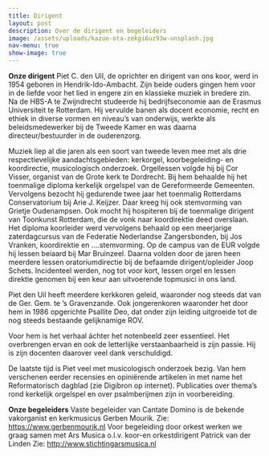 ```yaml
---
title: Dirigent
layout: post
description: Over de dirigent en begeleiders
image: /assets/uploads/kazuo-ota-zekgi6uz93w-unsplash.jpg
nav-menu: true
show-image: true
---
```

**Onze dirigent**
Piet C. den Uil, de oprichter en dirigent van ons koor, werd in 1954 geboren in Hendrik-Ido-Ambacht. Zijn beide ouders gingen hem voor in de liefde voor het lied in engere zin en klassieke muziek in bredere zin. Na de HBS-A te Zwijndrecht studeerde hij bedrijfseconomie aan de Erasmus Universiteit te Rotterdam. Hij vervulde banen als docent economie, recht en ethiek in diverse vormen en niveau’s van onderwijs, werkte als beleidsmedewerker bij de Tweede Kamer en was daarna directeur/bestuurder in de ouderenzorg.

Muziek liep al die jaren als een soort van tweede leven mee met als drie respectievelijke aandachtsgebieden: kerkorgel, koorbegeleiding- en koordirectie, musicologisch onderzoek. Orgellessen volgde hij bij Cor Visser, organist van de Grote kerk te Dordrecht. Bij hem behaalde hij het toenmalige diploma kerkelijk orgelspel van de Gereformeerde Gemeenten. Vervolgens bezocht hij gedurende twee jaar het toenmalig Rotterdams Conservatorium bij Arie J. Keijzer. Daar kreeg hij ook stemvorming van Grietje Oudenampsen. Ook mocht hij hospiteren bij de toenmalige dirigent van Toonkunst Rotterdam, die de vonk naar koordirektie deed overslaan. Het diploma koorleider werd vervolgens behaald op een meerjarige zaterdagcursus van de Federatie Nederlandse Zangersbonden, bij  Jos Vranken, koordirektie en ….stemvorming. Op de campus van de EUR volgde hij lessen beiaard bij Mar Bruinzeel. Daarna volden door de jaren heen meerdere lessen oratoriumdirectie bij de befaamde dirigent/opleider  Joop Schets. Incidenteel werden, nog tot voor kort, lessen orgel en lessen direktie genomen bij een keur aan uitvoerende topmusici in ons land.

Piet den Uil heeft meerdere kerkkoren geleid, waaronder nog steeds dat van de Ger. Gem. te ’s Gravenzande. Ook jongerenkoren waaronder het door hem in 1986 opgerichte Psallite Deo, dat onder zijn leiding uitgroeide tot de nog steeds bestaande gelijknamige ROV.

Voor hem is het verhaal áchter het notenbeeld zeer essentieel. Het overbrengen ervan en ook de letterlijke verstaanbaarheid is zijn passie. Hij is zijn docenten daarover veel dank verschuldigd.

De laatste tijd is Piet veel met musicologisch onderzoek bezig. Van hem verschenen eerder recensies en opiniërende artikelen in met name het Reformatorisch dagblad (zie Digibron op internet). Publicaties over thema’s rond kerkelijk orgelspel en over psalmberijmen zijn in voorbereiding.

**Onze begeleiders**
Vaste begeleider van Cantate Domino is de bekende vakorganist en kerkmusicus Gerben Mourik. 
Zie: <https://www.gerbenmourik.nl>
Voor begeleiding door orkest werken we graag samen met Ars Musica o.l.v. koor-en orkestdirigent Patrick van der Linden
Zie: <http://www.stichtingarsmusica.nl>